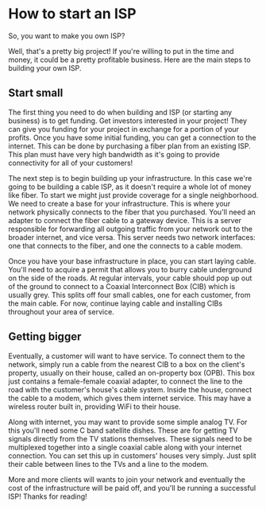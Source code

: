 # How to start an ISP

So, you want to make you own ISP?

Well, that's a pretty big project! If you're willing to put in the time and money, it could be a pretty profitable business. Here are the main steps to building your own ISP.

## Start small

The first thing you need to do when building and ISP (or starting any business) is to get funding. Get investors interested in your project! They can give you funding for your project in exchange for a portion of your profits. Once you have some initial funding, you can get a connection to the internet. This can be done by purchasing a fiber plan from an existing ISP. This plan must have very high bandwidth as it's going to provide connectivity for all of your customers!

The next step is to begin building up your infrastructure. In this case we're going to be building a cable ISP, as it doesn't require a whole lot of money like fiber. To start we might just provide coverage for a single neighborhood. We need to create a base for your infrastructure. This is where your network physically connects to the fiber that you purchased. You'll need an adapter to connect the fiber cable to a gateway device. This is a server responsible for forwarding all outgoing traffic from your network out to the broader internet, and vice versa. This server needs two network interfaces: one that connects to the fiber, and one the connects to a cable modem.

Once you have your base infrastructure in place, you can start laying cable. You'll need to acquire a permit that allows you to burry cable underground on the side of the roads. At regular intervals, your cable should pop up out of the ground to connect to a Coaxial Interconnect Box (CIB) which is usually grey. This splits off four small cables, one for each customer, from the main cable. For now, continue laying cable and installing CIBs throughout your area of service.

## Getting bigger

Eventually, a customer will want to have service. To connect them to the network, simply run a cable from the nearest CIB to a box on the client's property, usually on their house, called an on-property box (OPB). This box just contains a female-female coaxial adapter, to connect the line to the road with the customer's house's cable system. Inside the house, connect the cable to a modem, which gives them internet service. This may have a wireless router built in, providing WiFi to their house.

Along with internet, you may want to provide some simple analog TV. For this you'll need some C band satellite dishes. These are for getting TV signals directly from the TV stations themselves. These signals need to be multiplexed together into a single coaxial cable along with your internet connection. You can set this up in customers' houses very simply. Just split their cable between lines to the TVs and a line to the modem.

More and more clients will wants to join your network and eventually the cost of the infrastructure will be paid off, and you'll be running a successful ISP! Thanks for reading!